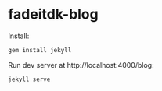 # fadeitdk-blog

Install:
```bash
gem install jekyll
```

Run dev server at http://localhost:4000/blog:
```bash
jekyll serve
```
